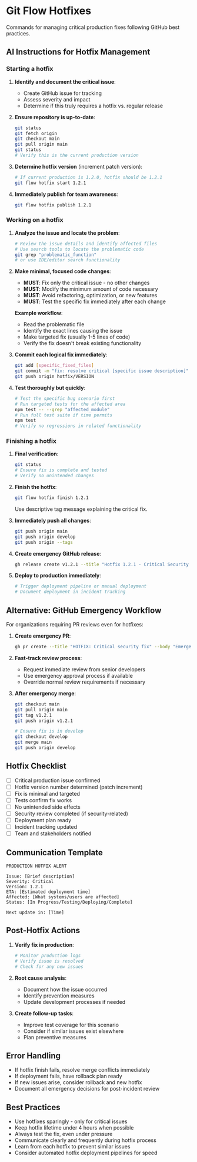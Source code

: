 # Git Flow Hotfixes

Commands for managing critical production fixes following GitHub best practices.

## AI Instructions for Hotfix Management

### Starting a hotfix
1. **Identify and document the critical issue**:
   - Create GitHub issue for tracking
   - Assess severity and impact
   - Determine if this truly requires a hotfix vs. regular release

2. **Ensure repository is up-to-date**:
   ```bash
   git status
   git fetch origin
   git checkout main
   git pull origin main
   git status
   # Verify this is the current production version
   ```

3. **Determine hotfix version** (increment patch version):
   ```bash
   # If current production is 1.2.0, hotfix should be 1.2.1
   git flow hotfix start 1.2.1
   ```

4. **Immediately publish for team awareness**:
   ```bash
   git flow hotfix publish 1.2.1
   ```

### Working on a hotfix
1. **Analyze the issue and locate the problem**:
   ```bash
   # Review the issue details and identify affected files
   # Use search tools to locate the problematic code
   git grep "problematic_function" 
   # or use IDE/editor search functionality
   ```

2. **Make minimal, focused code changes**:
   - **MUST**: Fix only the critical issue - no other changes
   - **MUST**: Modify the minimum amount of code necessary
   - **MUST**: Avoid refactoring, optimization, or new features
   - **MUST**: Test the specific fix immediately after each change
   
   **Example workflow**:
   - Read the problematic file
   - Identify the exact lines causing the issue
   - Make targeted fix (usually 1-5 lines of code)
   - Verify the fix doesn't break existing functionality

3. **Commit each logical fix immediately**:
   ```bash
   git add [specific_fixed_files]
   git commit -m "fix: resolve critical [specific issue description]"
   git push origin hotfix/VERSION
   ```

4. **Test thoroughly but quickly**:
   ```bash
   # Test the specific bug scenario first
   # Run targeted tests for the affected area
   npm test -- --grep "affected_module"
   # Run full test suite if time permits
   npm test
   # Verify no regressions in related functionality
   ```

### Finishing a hotfix
1. **Final verification**:
   ```bash
   git status
   # Ensure fix is complete and tested
   # Verify no unintended changes
   ```

2. **Finish the hotfix**:
   ```bash
   git flow hotfix finish 1.2.1
   ```
   Use descriptive tag message explaining the critical fix.

3. **Immediately push all changes**:
   ```bash
   git push origin main
   git push origin develop
   git push origin --tags
   ```

4. **Create emergency GitHub release**:
   ```bash
   gh release create v1.2.1 --title "Hotfix 1.2.1 - Critical Security Fix" --notes "Fixes critical security vulnerability in authentication system"
   ```

5. **Deploy to production immediately**:
   ```bash
   # Trigger deployment pipeline or manual deployment
   # Document deployment in incident tracking
   ```

## Alternative: GitHub Emergency Workflow
For organizations requiring PR reviews even for hotfixes:

1. **Create emergency PR**:
   ```bash
   gh pr create --title "HOTFIX: Critical security fix" --body "Emergency fix for production issue #123" --base main --label "hotfix,urgent"
   ```

2. **Fast-track review process**:
   - Request immediate review from senior developers
   - Use emergency approval process if available
   - Override normal review requirements if necessary

3. **After emergency merge**:
   ```bash
   git checkout main
   git pull origin main
   git tag v1.2.1
   git push origin v1.2.1
   
   # Ensure fix is in develop
   git checkout develop
   git merge main
   git push origin develop
   ```

## Hotfix Checklist
- [ ] Critical production issue confirmed
- [ ] Hotfix version number determined (patch increment)
- [ ] Fix is minimal and targeted
- [ ] Tests confirm fix works
- [ ] No unintended side effects
- [ ] Security review completed (if security-related)
- [ ] Deployment plan ready
- [ ] Incident tracking updated
- [ ] Team and stakeholders notified

## Communication Template
```
PRODUCTION HOTFIX ALERT

Issue: [Brief description]
Severity: Critical
Version: 1.2.1
ETA: [Estimated deployment time]
Affected: [What systems/users are affected]
Status: [In Progress/Testing/Deploying/Complete]

Next update in: [Time]
```

## Post-Hotfix Actions
1. **Verify fix in production**:
   ```bash
   # Monitor production logs
   # Verify issue is resolved
   # Check for any new issues
   ```

2. **Root cause analysis**:
   - Document how the issue occurred
   - Identify prevention measures
   - Update development processes if needed

3. **Create follow-up tasks**:
   - Improve test coverage for this scenario
   - Consider if similar issues exist elsewhere
   - Plan preventive measures

## Error Handling
- If hotfix finish fails, resolve merge conflicts immediately
- If deployment fails, have rollback plan ready
- If new issues arise, consider rollback and new hotfix
- Document all emergency decisions for post-incident review

## Best Practices
- Use hotfixes sparingly - only for critical issues
- Keep hotfix lifetime under 4 hours when possible
- Always test the fix, even under pressure
- Communicate clearly and frequently during hotfix process
- Learn from each hotfix to prevent similar issues
- Consider automated hotfix deployment pipelines for speed